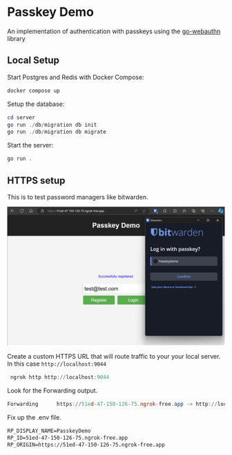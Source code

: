 # Passkey Demo

An implementation of authentication with passkeys using the [go-webauthn](https://github.com/go-webauthn/webauthn) library

## Local Setup

Start Postgres and Redis with Docker Compose:

```powershell
docker compose up
```

Setup the database:

```powershell
cd server
go run ./db/migration db init
go run ./db/migration db migrate
```

Start the server:

```powershell
go run .
```

## HTTPS setup

This is to test password managers like bitwarden.

![alt text](bitwarden-login.png)

Create a custom HTTPS URL that will route traffic to your your local server. In this case `http://localhost:9044`

```powershell
 ngrok http http://localhost:9044
```

Look for the Forwarding output.

```powershell
Forwarding      https://51ed-47-150-126-75.ngrok-free.app -> http://localhost:9044
```

Fix up the .env file.

```env
RP_DISPLAY_NAME=PasskeyDemo
RP_ID=51ed-47-150-126-75.ngrok-free.app
RP_ORIGIN=https://51ed-47-150-126-75.ngrok-free.app
```
